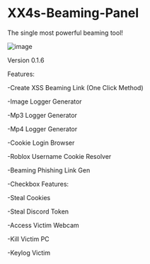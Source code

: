 # XX4s-Beaming-Panel
The single most powerful beaming tool!


![image](https://user-images.githubusercontent.com/105808915/169319151-ce264259-9bbf-439b-905d-383d2729a144.png)

Version 0.1.6

Features:


-Create XSS Beaming Link (One Click Method)

-Image Logger Generator

-Mp3 Logger Generator

-Mp4 Logger Generator

-Cookie Login Browser

-Roblox Username Cookie Resolver

-Beaming Phishing Link Gen

-Checkbox Features:

-Steal Cookies

-Steal Discord Token

-Access Victim Webcam

-Kill Victim PC

-Keylog Victim

